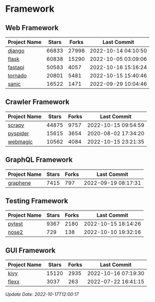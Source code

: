 # Framework

## Web Framework
| Project Name | Stars | Forks | Last Commit |
| ------------ | ----- | ----- | ----------- |
| [django](https://github.com/django/django) | 66833 | 27998 | 2022-10-14 04:10:50 |
| [flask](https://github.com/pallets/flask) | 60838 | 15290 | 2022-10-05 03:09:06 |
| [fastapi](https://github.com/tiangolo/fastapi) | 50583 | 4057 | 2022-10-16 15:16:24 |
| [tornado](https://github.com/tornadoweb/tornado) | 20801 | 5481 | 2022-10-15 15:40:46 |
| [sanic](https://github.com/sanic-org/sanic) | 16522 | 1471 | 2022-09-29 10:04:46 |

## Crawler Framework
| Project Name | Stars | Forks | Last Commit |
| ------------ | ----- | ----- | ----------- |
| [scrapy](https://github.com/scrapy/scrapy) | 44875 | 9757 | 2022-10-15 09:54:59 |
| [pyspider](https://github.com/binux/pyspider) | 15615 | 3654 | 2020-08-02 17:34:20 |
| [webmagic](https://github.com/code4craft/webmagic) | 10562 | 4084 | 2022-10-15 23:21:35 |

## GraphQL Framework
| Project Name | Stars | Forks | Last Commit |
| ------------ | ----- | ----- | ----------- |
| [graphene](https://github.com/graphql-python/graphene) | 7415 | 797 | 2022-09-19 08:17:31 |

## Testing Framework
| Project Name | Stars | Forks | Last Commit |
| ------------ | ----- | ----- | ----------- |
| [pytest](https://github.com/pytest-dev/pytest) | 9367 | 2180 | 2022-10-15 18:14:26 |
| [nose2](https://github.com/nose-devs/nose2) | 729 | 138 | 2022-10-10 19:32:16 |

## GUI Framework
| Project Name | Stars | Forks | Last Commit |
| ------------ | ----- | ----- | ----------- |
| [kivy](https://github.com/kivy/kivy) | 15120 | 2935 | 2022-10-16 07:19:30 |
| [flexx](https://github.com/flexxui/flexx) | 3037 | 263 | 2022-07-22 16:41:15 |

*Update Date: 2022-10-17T12:00:17*